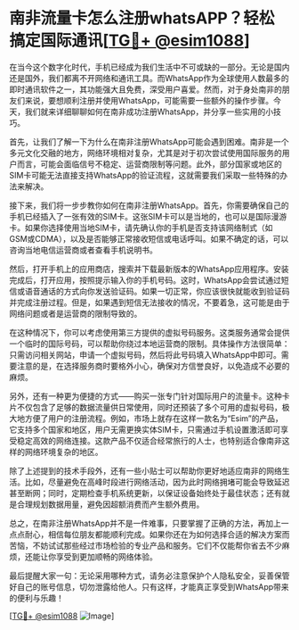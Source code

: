 # 南非流量卡怎么注册whatsAPP？轻松搞定国际通讯[[TG💪+ @esim1088](https://t.me/s/esim1088)]

在当今这个数字化时代，手机已经成为我们生活中不可或缺的一部分。无论是国内还是国外，我们都离不开网络和通讯工具。而WhatsApp作为全球使用人数最多的即时通讯软件之一，其功能强大且免费，深受用户喜爱。然而，对于身处南非的朋友们来说，要想顺利注册并使用WhatsApp，可能需要一些额外的操作步骤。今天，我们就来详细聊聊如何在南非成功注册WhatsApp，并分享一些实用的小技巧。

首先，让我们了解一下为什么在南非注册WhatsApp可能会遇到困难。南非是一个多元文化交融的地方，网络环境相对复杂，尤其是对于初次尝试使用国际服务的用户而言，可能会面临信号不稳定、运营商限制等问题。此外，部分国家或地区的SIM卡可能无法直接支持WhatsApp的验证流程，这就需要我们采取一些特殊的办法来解决。

接下来，我们将一步步教你如何在南非注册WhatsApp。首先，你需要确保自己的手机已经插入了一张有效的SIM卡。这张SIM卡可以是当地的，也可以是国际漫游卡。如果你选择使用当地SIM卡，请先确认你的手机是否支持该网络制式（如GSM或CDMA），以及是否能够正常接收短信或电话呼叫。如果不确定的话，可以咨询当地电信运营商或者查看手机说明书。

然后，打开手机上的应用商店，搜索并下载最新版本的WhatsApp应用程序。安装完成后，打开应用，按照提示输入你的手机号码。这时，WhatsApp会尝试通过短信或语音通话的方式向你发送验证码。如果一切正常，你应该很快就能收到验证码并完成注册过程。但是，如果遇到短信无法接收的情况，不要着急，这可能是由于网络问题或者是运营商的限制导致的。

在这种情况下，你可以考虑使用第三方提供的虚拟号码服务。这类服务通常会提供一个临时的国际号码，可以帮助你绕过本地运营商的限制。具体操作方法很简单：只需访问相关网站，申请一个虚拟号码，然后将此号码填入WhatsApp中即可。需要注意的是，在选择服务商时要格外小心，确保对方信誉良好，以免造成不必要的麻烦。

另外，还有一种更为便捷的方式——购买一张专门针对国际用户的流量卡。这种卡片不仅包含了足够的数据流量供日常使用，同时还预装了多个可用的虚拟号码，极大地方便了用户的注册流程。例如，市场上就存在这样一款名为“Esim”的产品，它支持多个国家和地区，用户无需更换实体SIM卡，只需通过手机设置激活即可享受稳定高效的网络连接。这款产品不仅适合经常旅行的人士，也特别适合像南非这样的网络环境复杂的地区。

除了上述提到的技术手段外，还有一些小贴士可以帮助你更好地适应南非的网络生活。比如，尽量避免在高峰时段进行网络活动，因为此时网络拥堵可能会导致延迟甚至断网；同时，定期检查手机系统更新，以保证设备始终处于最佳状态；还有就是合理规划数据用量，避免因超额消费而产生额外费用。

总之，在南非注册WhatsApp并不是一件难事，只要掌握了正确的方法，再加上一点点耐心，相信每位朋友都能顺利完成。如果你还在为如何选择合适的解决方案而苦恼，不妨试试那些经过市场检验的专业产品和服务。它们不仅能帮你省去不少麻烦，还能让你享受到更加顺畅的网络体验。

最后提醒大家一句：无论采用哪种方式，请务必注意保护个人隐私安全，妥善保管好自己的账号信息，切勿泄露给他人。只有这样，才能真正享受到WhatsApp带来的便利与乐趣！

[[TG💪+ @esim1088](https://t.me/s/esim1088) ![Image](https://i.postimg.cc/4NQfJmqS/Snipaste-2025-05-13-00-14-12.png)]